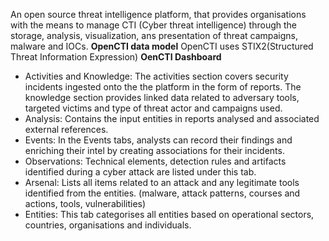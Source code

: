 An open source threat intelligence platform, that provides organisations with the means to manage CTI (Cyber threat intelligence) through the storage, analysis, visualization, ans presentation of threat campaigns, malware and IOCs.
**OpenCTI data model**
OpenCTI uses STIX2(Structured Threat Information Expression)
**OenCTI Dashboard**
- Activities and Knowledge: The activities section covers security incidents ingested onto the the platform in the form of reports. The knowledge section provides linked data related to adversary tools, targeted victims and type of threat actor and campaigns used.
- Analysis: Contains the input entities in reports analysed and associated external references. 
- Events: In the Events tabs, analysts can record their findings and enriching their intel by creating associations for their incidents.
- Observations: Technical elements, detection rules and artifacts identified during a cyber attack are listed under this tab.
- Arsenal: Lists all items related to an attack and any legitimate tools identified from the entities. (malware, attack patterns, courses and actions, tools, vulnerabilities)
- Entities: This tab categorises all entities based on operational sectors, countries, organisations and individuals.